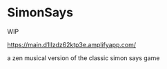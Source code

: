 # SimonSays
WIP

https://main.d1llzdz62ktp3e.amplifyapp.com/

a zen musical version of the classic simon says game
